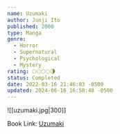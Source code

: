 ```yaml
---
name: Uzumaki
author: Junji Ito
published: 2000
type: Manga
genre:
  - Horror
  - Supernatural
  - Psychological
  - Mystery
rating: 🌕🌕🌕🌕🌗
status: Completed
date: 2022-03-16 21:46:03 -0500
updated: 2024-06-16 16:58:48 -0500
---
```


![[uzumaki.jpg|300]]

Book Link: [Uzumaki](https://myanimelist.net/manga/436/Uzumaki)
